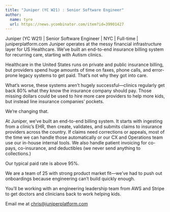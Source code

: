 ```yaml
---
title: "Juniper (YC W21) : Senior Software Engineer"
author:
  name: tyre
  url: https://news.ycombinator.com/item?id=39901427
---
```

Juniper (YC W21) | Senior Software Engineer | NYC | Full-time | juniperplatform.com Juniper operates at the messy financial infrastructure layer for US Healthcare. We’ve built an end-to-end insurance billing system for recurring care, starting with Autism clinics.

Healthcare in the United States runs on private and public insurance billing, but providers spend huge amounts of time on faxes, phone calls, and error-prone legacy systems to get paid. That’s not why they got into care.

What’s worse, these systems aren’t hugely successful—clinics regularly get back 80% what they know the insurance company should pay. Those missing dollars could be used to hire more care providers to help more kids, but instead line insurance companies’ pockets.

We’re changing that.

At Juniper, we’ve built an end-to-end billing system. It starts with ingesting from a clinic’s EHR, then create, validates, and submits claims to insurance providers across the country. If claims need corrections or appeals, most of the time we can handle those automatically or our CX and Operations team use our in-house internal tools. We also handle patient invoicing for co-pays, co-insurance, and deductibles (we never send anything to collections.)

Our typical paid rate is above 95%.

We are a team of 25 with strong product market fit—we’ve had to push out onboardings because engineering can’t build quickly enough.

You’ll be working with an engineering leadership team from AWS and Stripe to get doctors and clinicians back to work helping kids.

Email me at chris@juniperplatform.com

